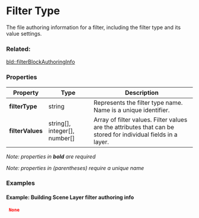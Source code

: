 # Filter Type

The file authoring information for a filter, including the filter type and its value settings.

### Related:

[bld::filterBlockAuthoringInfo](filterBlockAuthoringInfo.bld.md)
### Properties

| Property | Type | Description |
| --- | --- | --- |
| **filterType** | string | Represents the filter type name. Name is a unique identifier. |
| **filterValues** | string[], integer[], number[] | Array of filter values. Filter values are the attributes that can be stored for individual fields in a layer. |

*Note: properties in **bold** are required*

*Note: properties in (parentheses) require a unique name*

### Examples 

#### Example: Building Scene Layer filter authoring info 

```json
 None 
```


